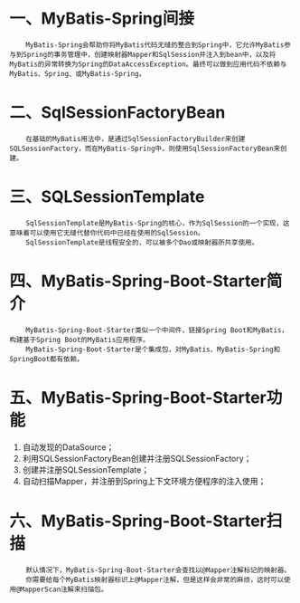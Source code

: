 # 一、MyBatis-Spring间接
        MyBatis-Spring会帮助你将MyBatis代码无缝的整合到Spring中，它允许MyBatis参与到Spring的事务管理中，创建映射器Mapper和SqlSession并注入到bean中，以及将MyBatis的异常转换为Spring的DataAccessException。最终可以做到应用代码不依赖与MyBatis、Spring、或MyBatis-Spring。

# 二、SqlSessionFactoryBean
        在基础的MyBatis用法中，是通过SqlSessionFactoryBuilder来创建SQLSessionFactory，而在MyBatis-Spring中，则使用SqlSessionFactoryBean来创建。

# 三、SQLSessionTemplate
        SqlSessionTemplate是MyBatis-Spring的核心，作为SqlSession的一个实现，这意味着可以使用它无缝代替你代码中已经在使用的SqlSession。
        SqlSessionTemplate是线程安全的，可以被多个Dao或映射器所共享使用。


# 四、MyBatis-Spring-Boot-Starter简介
        MyBatis-Spring-Boot-Starter类似一个中间件，链接Spring Boot和MyBatis，构建基于Spring Boot的MyBatis应用程序。
        MyBatis-Spring-Boot-Starter是个集成包，对MyBatis、MyBatis-Spring和SpringBoot都有依赖。

# 五、MyBatis-Spring-Boot-Starter功能
1. 自动发现的DataSource；
2. 利用SQLSessionFactoryBean创建并注册SQLSessionFactory；
3. 创建并注册SQLSessionTemplate；
4. 自动扫描Mapper，并注册到Spring上下文环境方便程序的注入使用；

# 六、MyBatis-Spring-Boot-Starter扫描
        默认情况下，MyBatis-Spring-Boot-Starter会查找以@Mapper注解标记的映射器。
        你需要给每个MyBatis映射器标识上@Mapper注解，但是这样会非常的麻烦，这时可以使用@MapperScan注解来扫描包。
